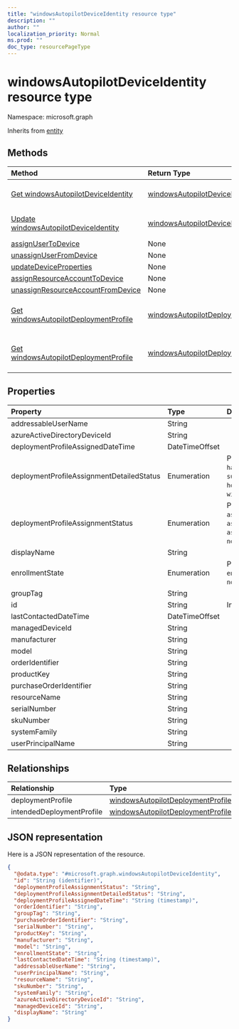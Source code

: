 ```yaml
---
title: "windowsAutopilotDeviceIdentity resource type"
description: ""
author: ""
localization_priority: Normal
ms.prod: ""
doc_type: resourcePageType
---
```


# windowsAutopilotDeviceIdentity resource type


Namespace: microsoft.graph




Inherits from [entity](../resources/entity.md)

## Methods
|Method|Return Type|Description|
|:---|:---|:---|
|[Get windowsAutopilotDeviceIdentity](../api/windowsautopilotdeviceidentity-get.md)|[windowsAutopilotDeviceIdentity](../resources/windowsautopilotdeviceidentity.md)|Read properties and relationships of the [windowsAutopilotDeviceIdentity](../resources/windowsautopilotdeviceidentity.md) object.|
|[Update windowsAutopilotDeviceIdentity](../api/windowsautopilotdeviceidentity-update.md)|[windowsAutopilotDeviceIdentity](../resources/windowsautopilotdeviceidentity.md)|Update the properties of a [windowsAutopilotDeviceIdentity](../resources/windowsautopilotdeviceidentity.md) object.|
|[assignUserToDevice](../api/windowsautopilotdeviceidentity-assignusertodevice.md)|None||
|[unassignUserFromDevice](../api/windowsautopilotdeviceidentity-unassignuserfromdevice.md)|None||
|[updateDeviceProperties](../api/windowsautopilotdeviceidentity-updatedeviceproperties.md)|None||
|[assignResourceAccountToDevice](../api/windowsautopilotdeviceidentity-assignresourceaccounttodevice.md)|None||
|[unassignResourceAccountFromDevice](../api/windowsautopilotdeviceidentity-unassignresourceaccountfromdevice.md)|None||
|[Get windowsAutopilotDeploymentProfile](../api/windowsautopilotdeploymentprofile-get.md)|[windowsAutopilotDeploymentProfile](../resources/windowsautopilotdeploymentprofile.md)|Read properties and relationships of the [windowsAutopilotDeploymentProfile](../resources/windowsautopilotdeploymentprofile.md) object.|
|[Get windowsAutopilotDeploymentProfile](../api/windowsautopilotdeploymentprofile-get.md)|[windowsAutopilotDeploymentProfile](../resources/windowsautopilotdeploymentprofile.md)|Read properties and relationships of the [windowsAutopilotDeploymentProfile](../resources/windowsautopilotdeploymentprofile.md) object.|

## Properties
|Property|Type|Description|
|:---|:---|:---|
|addressableUserName|String||
|azureActiveDirectoryDeviceId|String||
|deploymentProfileAssignedDateTime|DateTimeOffset||
|deploymentProfileAssignmentDetailedStatus|Enumeration| Possible values are: `none`, `hardwareRequirementsNotMet`, `surfaceHubProfileNotSupported`, `holoLensProfileNotSupported`, `windowsPcProfileNotSupported`.|
|deploymentProfileAssignmentStatus|Enumeration| Possible values are: `unknown`, `assignedInSync`, `assignedOutOfSync`, `assignedUnkownSyncState`, `notAssigned`, `pending`, `failed`.|
|displayName|String||
|enrollmentState|Enumeration| Possible values are: `unknown`, `enrolled`, `pendingReset`, `failed`, `notContacted`, `blocked`.|
|groupTag|String||
|id|String| Inherited from [entity](../resources/entity.md)|
|lastContactedDateTime|DateTimeOffset||
|managedDeviceId|String||
|manufacturer|String||
|model|String||
|orderIdentifier|String||
|productKey|String||
|purchaseOrderIdentifier|String||
|resourceName|String||
|serialNumber|String||
|skuNumber|String||
|systemFamily|String||
|userPrincipalName|String||

## Relationships
|Relationship|Type|Description|
|:---|:---|:---|
|deploymentProfile|[windowsAutopilotDeploymentProfile](../resources/windowsautopilotdeploymentprofile.md)||
|intendedDeploymentProfile|[windowsAutopilotDeploymentProfile](../resources/windowsautopilotdeploymentprofile.md)||

## JSON representation
Here is a JSON representation of the resource.
<!-- {
  "blockType": "resource",
  "keyProperty": "id",
  "@odata.type": "microsoft.graph.windowsAutopilotDeviceIdentity",
  "baseType": "microsoft.graph.entity",
  "openType": false
}
-->
``` json
{
  "@odata.type": "#microsoft.graph.windowsAutopilotDeviceIdentity",
  "id": "String (identifier)",
  "deploymentProfileAssignmentStatus": "String",
  "deploymentProfileAssignmentDetailedStatus": "String",
  "deploymentProfileAssignedDateTime": "String (timestamp)",
  "orderIdentifier": "String",
  "groupTag": "String",
  "purchaseOrderIdentifier": "String",
  "serialNumber": "String",
  "productKey": "String",
  "manufacturer": "String",
  "model": "String",
  "enrollmentState": "String",
  "lastContactedDateTime": "String (timestamp)",
  "addressableUserName": "String",
  "userPrincipalName": "String",
  "resourceName": "String",
  "skuNumber": "String",
  "systemFamily": "String",
  "azureActiveDirectoryDeviceId": "String",
  "managedDeviceId": "String",
  "displayName": "String"
}
```

